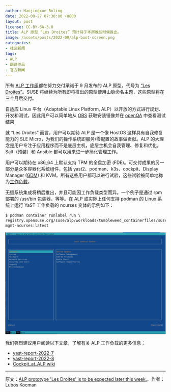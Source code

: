 ```yaml
---
author: Hanjingxue Boling
date: 2022-09-27 07:30:00 +0800
layout: post
license: CC-BY-SA-3.0
title: ALP 原型 “Les Droites” 预计将于本周晚些时候推出。
image: /assets/posts/2022-09/alp-boot-screen.png
categories: 
- 社区新闻
tags:
- ALP
- 翻译作品
- 官方新闻
---
```


所有 [ALP 工作组](https://en.opensuse.org/openSUSE:ALP/Workgroups)都在努力交付承诺于 9 月发布的 ALP 原型，代号为 [“Les Droites”](https://en.wikipedia.org/wiki/Les_Droites)。SUSE 将继续为所有即将推出的原型使用山脉命名主题，这些原型将在三个月后交付。

自适应 Linux 平台（Adaptable Linux Platform, ALP）以开放的方式进行规划、开发和测试，因此用户可以简单地从 [OBS](https://download.opensuse.org/repositories/SUSE:/ALP/images/) 获取安装镜像并在 [openQA](https://openqa.opensuse.org/group_overview/100) 中查看测试结果

就 “Les Droites” 而言，用户可以期待 ALP 是一个像 HostOS 这样具有自我修复能力的 SLE Micro，为我们的操作系统即服务/零配置的故事做贡献。ALP 的大理念是用户专注于应用程序而不是底层主机，底层主机会自我管理、修复和优化。Salt（预装）和 Ansible 都可以用来进一步简化管理工作。

用户可以期待在 x86_64 上默认支持 TPM 的全盘加密 (FDE)。可交付成果的另一部分是众多容器化系统组件，包括 yast2、podman、k3s、cockpit、Display Manager ([GDM](https://github.com/fcrozat/gdm-container)) 和 KVM。所有这些用户都可以进行试验，这些试验被简单地称为[工作负载](https://build.opensuse.org/project/show/SUSE:ALP:Workloads)。

无缝系统集成将稍后推出，并且可能因工作负载类型而异。一个例子是通过 rpm 部署的 /usr/bin 包装器，等等。在 ALP 或实际上任何支持 podman 的 Linux 系统上运行 YaST 工作负载的 ncurses 变体的示例如下：

```
$ podman container runlabel run \
registry.opensuse.org/suse/alp/workloads/tumbleweed_containerfiles/suse/alp/workloads/yast-mgmt-ncurses:latest
```

![01](/assets/posts/2022-09/yast-curses.png)

我们强烈建议用户阅读以下文章，了解有关 ALP 工作负载的更多信息：

- [yast-report-2022-7](https://yast.opensuse.org/blog/2022-08-23/yast-report-2022-7)
- [yast-report-2022-8](https://yast.opensuse.org/blog/2022-09-06/yast-report-2022-8)
- [Cockpit_at_ALP wiki](https://en.opensuse.org/openSUSE:ALP/Workgroups/SysMngmnt/Cockpit#Cockpit_at_ALP)

------

原文：[ALP prototype 'Les Droites' is to be expected later this week.](https://news.opensuse.org/2022/09/26/alp-les-droites/)，作者：Lubos Kocman